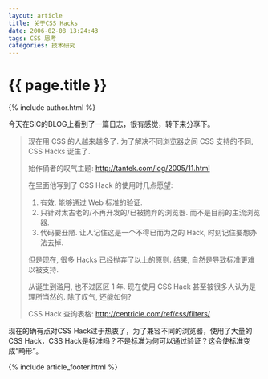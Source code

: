 ```yaml
---
layout: article
title: 关于CSS Hacks
date: 2006-02-08 13:24:43
tags: CSS 思考
categories: 技术研究
---
```


# {{ page.title }}

{% include author.html %}

今天在SIC的BLOG上看到了一篇日志，很有感觉，转下来分享下。

> 现在用 CSS 的人越来越多了.
> 为了解决不同浏览器之间 CSS 支持的不同, CSS Hacks 诞生了.
> 
> 始作俑者的叹气主题: http://tantek.com/log/2005/11.html
> 
> 在里面他写到了 CSS Hack 的使用时几点愿望:
> 
> 1. 有效. 能够通过 Web 标准的验证. 
> 2. 只针对太古老的/不再开发的/已被抛弃的浏览器. 而不是目前的主流浏览器.
> 3. 代码要丑陋. 让人记住这是一个不得已而为之的 Hack, 时刻记住要想办法去掉.
> 
> 但是现在, 很多 Hacks 已经抛弃了以上的原则. 结果, 自然是导致标准更难以被支持.
>  
> 从诞生到滥用, 也不过区区 1 年.
> 现在使用 CSS Hack 甚至被很多人认为是理所当然的.
> 除了叹气, 还能如何?
> 
> CSS Hack 查询表格: http://centricle.com/ref/css/filters/

现在的确有点对CSS Hack过于热衷了，为了兼容不同的浏览器，使用了大量的CSS Hack，CSS Hack是标准吗？不是标准为何可以通过验证？这会使标准变成“畸形”。

{% include  article_footer.html %}